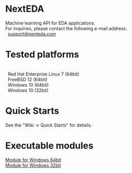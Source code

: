 # NextEDA
Machine learning API for EDA applications.
<br/>
For inquiries, please contact the following e-mail address.
<br/>
&nbsp;&nbsp;support@nexteda.com
<br/>

# Tested platforms
<br/>&nbsp;&nbsp;Red Hat Enterprise Linux 7 (64bit)
<br/>&nbsp;&nbsp;FreeBSD 12 (64bit)
<br/>&nbsp;&nbsp;Windows 10 (64bit)
<br/>&nbsp;&nbsp;Windows 10 (32bit)

# Quick Starts
See the "Wiki -> Quick Starts" for details.

# Executable modules
[Module for Windows 64bit](../../wiki/release/sample_win64_20211003.zip "Module for Windows 64bit")
<br/>
[Module for Windows 32bit](../../wiki/release/sample_win32_20211003.zip "Module for Windows 32bit")
